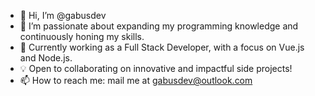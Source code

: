 - 👋 Hi, I’m @gabusdev
- 👀 I’m passionate about expanding my programming knowledge and continuously honing my skills.
- 🌱 Currently working as a Full Stack Developer, with a focus on Vue.js and Node.js.
- 💡 Open to collaborating on innovative and impactful side projects!
- 📫 How to reach me: mail me at gabusdev@outlook.com

<!---
gabusdev/gabusdev is a ✨ special ✨ repository because its `README.md` (this file) appears on your GitHub profile.
You can click the Preview link to take a look at your changes.
--->
